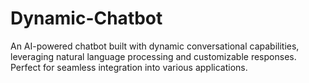 # Dynamic-Chatbot
An AI-powered chatbot built with dynamic conversational capabilities, leveraging natural language processing and customizable responses. Perfect for seamless integration into various applications.
